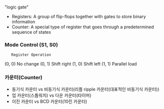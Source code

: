 "logic gate" 

* Registers: A group of flip-flops together with gates to store binary information
* Counter: A special type of register that goes through a predetermined sequence of states

### Mode Control (S1, S0)
       Register Operation
(0, 0) No change
(0, 1) Shift right
(1, 0) Shift left
(1, 1) Parallel load

### 카운터(Counter)
* 동기식 카운터 vs 비동기식 카운터(리플 ripple 카운터(대표적인 비동기식 카운터))
* 업 카운터(스톱워치) vs 다운 카운터(타이머)
* 이진 카운터 vs BCD 카운터(10진 카운터)
